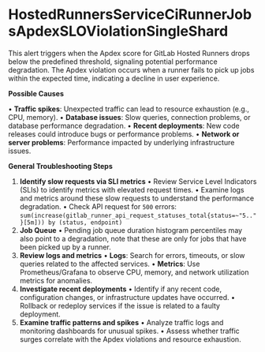 # HostedRunnersServiceCiRunnerJobsApdexSLOViolationSingleShard

This alert triggers when the Apdex score for GitLab Hosted Runners drops below the predefined threshold, signaling potential performance degradation. The Apdex violation occurs when a runner fails to pick up jobs within the expected time, indicating a decline in user experience.

**Possible Causes**

• **Traffic spikes**: Unexpected traffic can lead to resource exhaustion (e.g., CPU, memory).
• **Database issues**: Slow queries, connection problems, or database performance degradation.
• **Recent deployments**: New code releases could introduce bugs or performance problems.
• **Network or server problems**: Performance impacted by underlying infrastructure issues.

**General Troubleshooting Steps**

1. **Identify slow requests via SLI metrics**
    • Review Service Level Indicators (SLIs) to identify metrics with elevated request times.
    • Examine logs and metrics around these slow requests to understand the performance degradation.
    • Check API request for `500` errors:
        ```
        sum(increase(gitlab_runner_api_request_statuses_total{status=~"5.."}[5m])) by (status, endpoint)
        ```
2. **Job Queue**
    • Pending job queue duration histogram percentiles may also point to a degradation, note that these are only for jobs that have been picked up by a runner.
3. **Review logs and metrics**
    • **Logs**: Search for errors, timeouts, or slow queries related to the affected services.
    • **Metrics**: Use Prometheus/Grafana to observe CPU, memory, and network utilization metrics for anomalies.
4. **Investigate recent deployments**
    • Identify if any recent code, configuration changes, or infrastructure updates have occurred.
    • Rollback or redeploy services if the issue is related to a faulty deployment.
5. **Examine traffic patterns and spikes**
    • Analyze traffic logs and monitoring dashboards for unusual spikes.
    • Assess whether traffic surges correlate with the Apdex violations and resource exhaustion.
